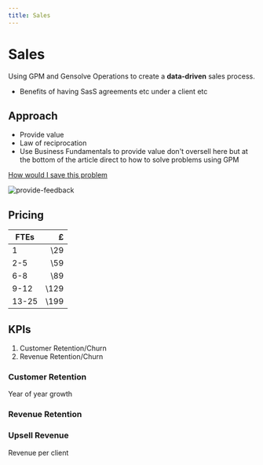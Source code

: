 ```yaml
---
title: Sales
---
```


# Sales

Using GPM and Gensolve Operations to create a **data-driven** sales process.

- Benefits of having SasS agreements etc under a client etc

## Approach

- Provide value
- Law of reciprocation
- Use Business Fundamentals to provide value don't oversell here but at the bottom of the article direct to how to solve problems using GPM

[How would I save this problem](../../demo/profiles/feedback-quesitons.md)

![provide-feedback](https://drive.google.com/uc?id=1OmnSOuWu5JwAVaY8u43XF1tW_7ZmXdxS)

## Pricing

| FTEs  |    £ |
| ----- | ---: |
| 1     |  \29 |
| 2-5   |  \59 |
| 6-8   |  \89 |
| 9-12  | \129 |
| 13-25 | \199 |

## KPIs

1. Customer Retention/Churn
2. Revenue Retention/Churn

### Customer Retention

Year of year growth

### Revenue Retention

### Upsell Revenue

Revenue per client
